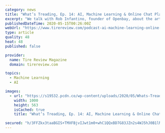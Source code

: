 ```yaml
---
category: news
title: "What’s Treading, Ep. 14: AI, Machine Learning & Online Chat Platforms with Openbay"
excerpt: "We talk with Rob Infantino, founder of Openbay, about the artificial intelligence and machine learning you can bring to your shop’s digital presence, and how online chat platforms could be beneficial to your business."
publishedDateTime: 2020-05-15T00:26:00Z
webUrl: "https://www.tirereview.com/podcast-ai-machine-learning-online-chat-platforms-openbay/"
type: article
quality: 48
heat: 48
published: false

provider:
  name: Tire Review Magazine
  domain: tirereview.com

topics:
  - Machine Learning
  - AI

images:
  - url: "https://s19532.pcdn.co/wp-content/uploads/2020/05/Whats-Treading-050520-1000x563.jpg"
    width: 1000
    height: 563
    isCached: true
    title: "What’s Treading, Ep. 14: AI, Machine Learning & Online Chat Platforms with Openbay"

secured: "h/3FFZkx3taaBGIS+TMXFBjvIJwt1m0+whC1QQxBD7G83JZn2s4WJ5hJ0B1lNtAZPK+r14l2hotWhkvi8TcFrH8fBAROFXnE+8qME01quiBJWC6uRo2ZjjFIt6BSIgAAwfn31z+Txs6FldpY1VmdhAd/nR8V8yuMBd1RzneAFmG4Rm+n7emJIDq2Tw6BD7Ht8MMlBRamLHl36A9LrDsv0ZjGRnJPQPsoUr2Q/CXjIqEk91R+2R1lEW7cFQcnVTiaShC6j/4IgWZZv+Cz2hGMlIvb2+j/L9ZywOGOkOVADCQmmF5k7guckJrgPlIRBuW00362xyVgZXCFUog0mvgsSXssCZwpNETsLMkj89NpSLt0QRwDxAzMSchkIgx8YSCDXCmCIvtL3/2W5SKLbzbdoOXcnIW4YK2Q5kN/WkiKJACewxy57gkRemfcKXH4M+wqFBSeoXOAr4jbw3tsc2oBfhCfn8Ljv467qaYigStIjtQ=;5bbzv7Gt1J4yNxNTHvlixw=="
---
```


